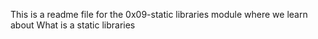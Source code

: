 This is a readme file for the  0x09-static libraries module where we learn about What is a static libraries
